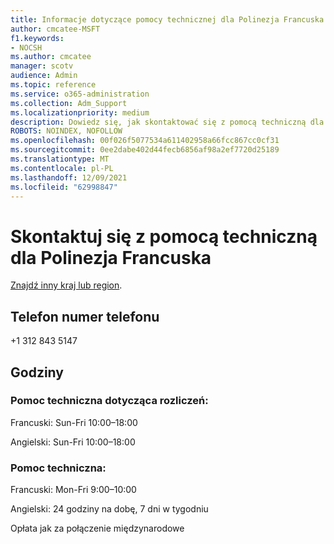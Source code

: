 ```yaml
---
title: Informacje dotyczące pomocy technicznej dla Polinezja Francuska
author: cmcatee-MSFT
f1.keywords:
- NOCSH
ms.author: cmcatee
manager: scotv
audience: Admin
ms.topic: reference
ms.service: o365-administration
ms.collection: Adm_Support
ms.localizationpriority: medium
description: Dowiedz się, jak skontaktować się z pomocą techniczną dla swojego kraju lub regionu.
ROBOTS: NOINDEX, NOFOLLOW
ms.openlocfilehash: 00f026f5077534a611402958a66fcc867cc0cf31
ms.sourcegitcommit: 0ee2dabe402d44fecb6856af98a2ef7720d25189
ms.translationtype: MT
ms.contentlocale: pl-PL
ms.lasthandoff: 12/09/2021
ms.locfileid: "62998847"
---
```

# <a name="contact-support-for-french-polynesia"></a>Skontaktuj się z pomocą techniczną dla Polinezja Francuska

[Znajdź inny kraj lub region](../get-help-support.md).

## <a name="phone-number"></a>Telefon numer telefonu
+1 312 843 5147

## <a name="hours"></a>Godziny
### <a name="billing-support"></a>Pomoc techniczna dotycząca rozliczeń:

Francuski: Sun-Fri 10:00–18:00

Angielski: Sun-Fri 10:00–18:00

### <a name="technical-support"></a>Pomoc techniczna:

Francuski: Mon-Fri 9:00–10:00

Angielski: 24 godziny na dobę, 7 dni w tygodniu

Opłata jak za połączenie międzynarodowe
